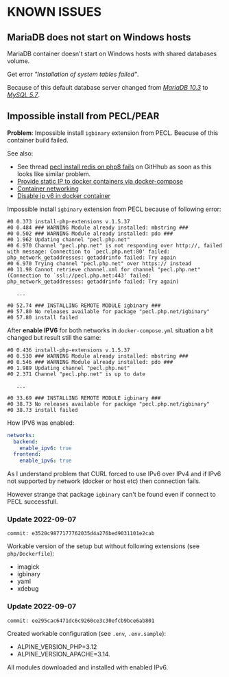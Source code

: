 KNOWN ISSUES
============

MariaDB does not start on Windows hosts
---------------------------------------

MariaDB container doesn't start on Windows hosts with shared databases volume.

Get error _"Installation of system tables failed"_.

Because of this default database server changed
from _[MariaDB 10.3](https://hub.docker.com/_/mariadb)_
to _[MySQL 5.7](https://hub.docker.com/_/mysql)_.

Impossible install from PECL/PEAR
---------------------------------

**Problem**: Impossible install `igbinary` extension from PECL. Beacuse of this container build failed.

See also:

* See thread [pecl install redis on php8 fails](https://github.com/docker-library/php/issues/1118) on GitHhub as soon as this looks like similar problem.
* [Provide static IP to docker containers via docker-compose](https://stackoverflow.com/questions/39493490/provide-static-ip-to-docker-containers-via-docker-compose)
* [Container networking](https://docs.docker.com/config/containers/container-networking/)
* [Disable ip v6 in docker container](https://stackoverflow.com/questions/30750271/disable-ip-v6-in-docker-container)

Impossible install `igbinary` extension from PECL because of following error:

```
#0 0.373 install-php-extensions v.1.5.37
#0 0.484 ### WARNING Module already installed: mbstring ###
#0 0.502 ### WARNING Module already installed: pdo ###
#0 1.962 Updating channel "pecl.php.net"
#0 6.970 Channel "pecl.php.net" is not responding over http://, failed with message: Connection to `pecl.php.net:80' failed: php_network_getaddresses: getaddrinfo failed: Try again
#0 6.970 Trying channel "pecl.php.net" over https:// instead
#0 11.98 Cannot retrieve channel.xml for channel "pecl.php.net" (Connection to `ssl://pecl.php.net:443' failed: php_network_getaddresses: getaddrinfo failed: Try again)

   ...

#0 52.74 ### INSTALLING REMOTE MODULE igbinary ###
#0 57.80 No releases available for package "pecl.php.net/igbinary"
#0 57.80 install failed
```

After **enable IPV6** for both networks in `docker-compose.yml` situation a bit changed but result still the same:

```
#0 0.436 install-php-extensions v.1.5.37
#0 0.530 ### WARNING Module already installed: mbstring ###
#0 0.546 ### WARNING Module already installed: pdo ###
#0 1.989 Updating channel "pecl.php.net"
#0 2.371 Channel "pecl.php.net" is up to date

   ...

#0 33.69 ### INSTALLING REMOTE MODULE igbinary ###
#0 38.73 No releases available for package "pecl.php.net/igbinary"
#0 38.73 install failed
```

How IPV6 was enabled:

```yaml
networks:
  backend:
    enable_ipv6: true
  frontend:
    enable_ipv6: true
```

As I understand problem that CURL forced to use IPv6 over IPv4 and if IPv6 not supported by network (docker or host etc) then connection fails.

However strange that package `igbinary` can't be found even if connect to PECL successfull.

### Update 2022-09-07

`commit: e3520c9877177762035d4a276bed9031101e2cab`

Workable version of the setup but without following extensions (see `php/Dockerfile`):
- imagick
- igbinary
- yaml
- xdebug

### Update 2022-09-07

`commit: ee295cac6471dc6c9260ce3c30efcb9bce6ab801`

Created workable configuration (see `.env`, `.env.sample`):
+ ALPINE_VERSION_PHP=3.12
+ ALPINE_VERSION_APACHE=3.14.

All modules downloaded and installed with enabled IPv6.

